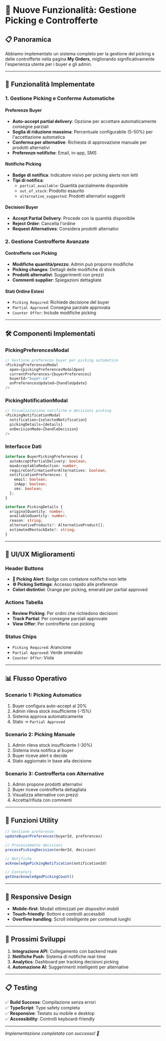 # 🚀 Nuove Funzionalità: Gestione Picking e Controfferte

## 📋 **Panoramica**

Abbiamo implementato un sistema completo per la gestione del picking e delle controfferte nella pagina **My Orders**, migliorando significativamente l'esperienza utente per i buyer e gli admin.

---

## 🎯 **Funzionalità Implementate**

### 1. **Gestione Picking e Conferme Automatiche**

#### **Preferenze Buyer**
- **Auto-accept partial delivery**: Opzione per accettare automaticamente consegne parziali
- **Soglia di riduzione massima**: Percentuale configurabile (5-50%) per l'accettazione automatica
- **Conferma per alternative**: Richiesta di approvazione manuale per prodotti alternativi
- **Preferenze notifiche**: Email, in-app, SMS

#### **Notifiche Picking**
- **Badge di notifica**: Indicatore visivo per picking alerts non letti
- **Tipi di notifica**:
  - `partial_available`: Quantità parzialmente disponibile
  - `out_of_stock`: Prodotto esaurito
  - `alternative_suggested`: Prodotti alternativi suggeriti

#### **Decisioni Buyer**
- **Accept Partial Delivery**: Procede con la quantità disponibile
- **Reject Order**: Cancella l'ordine
- **Request Alternatives**: Considera prodotti alternativi

### 2. **Gestione Controfferte Avanzate**

#### **Controfferte con Picking**
- **Modifiche quantità/prezzo**: Admin può proporre modifiche
- **Picking changes**: Dettagli delle modifiche di stock
- **Prodotti alternativi**: Suggerimenti con prezzi
- **Commenti supplier**: Spiegazioni dettagliate

#### **Stati Ordine Estesi**
- `Picking Required`: Richiede decisione del buyer
- `Partial Approved`: Consegna parziale approvata
- `Counter Offer`: Include modifiche picking

---

## 🛠 **Componenti Implementati**

### **PickingPreferencesModal**
```typescript
// Gestione preferenze buyer per picking automatico
<PickingPreferencesModal
  open={pickingPreferencesModalOpen}
  currentPreferences={buyerPreferences}
  buyerId="buyer-id"
  onPreferencesUpdated={handleUpdate}
/>
```

### **PickingNotificationModal**
```typescript
// Visualizzazione notifiche e decisioni picking
<PickingNotificationModal
  notification={selectedNotification}
  pickingDetails={details}
  onDecisionMade={handleDecision}
/>
```

### **Interfacce Dati**
```typescript
interface BuyerPickingPreferences {
  autoAcceptPartialDelivery: boolean;
  maxAcceptableReduction: number;
  requireConfirmationForAlternatives: boolean;
  notificationPreferences: {
    email: boolean;
    inApp: boolean;
    sms: boolean;
  };
}

interface PickingDetails {
  originalQuantity: number;
  availableQuantity: number;
  reason: string;
  alternativeProducts?: AlternativeProduct[];
  estimatedRestockDate?: string;
}
```

---

## 🎨 **UI/UX Miglioramenti**

### **Header Buttons**
- **🔔 Picking Alert**: Badge con contatore notifiche non lette
- **⚙️ Picking Settings**: Accesso rapido alle preferenze
- **Colori distintivi**: Orange per picking, emerald per partial approved

### **Actions Tabella**
- **Review Picking**: Per ordini che richiedono decisioni
- **Track Partial**: Per consegne parziali approvate
- **View Offer**: Per controfferte con picking

### **Status Chips**
- `Picking Required`: Arancione
- `Partial Approved`: Verde smeraldo
- `Counter Offer`: Viola

---

## 📊 **Flusso Operativo**

### **Scenario 1: Picking Automatico**
1. Buyer configura auto-accept al 20%
2. Admin rileva stock insufficiente (-15%)
3. Sistema approva automaticamente
4. Stato → `Partial Approved`

### **Scenario 2: Picking Manuale**
1. Admin rileva stock insufficiente (-30%)
2. Sistema invia notifica al buyer
3. Buyer riceve alert e decide
4. Stato aggiornato in base alla decisione

### **Scenario 3: Controfferta con Alternative**
1. Admin propone prodotti alternativi
2. Buyer riceve controfferta dettagliata
3. Visualizza alternative con prezzi
4. Accetta/rifiuta con commenti

---

## 🔧 **Funzioni Utility**

```typescript
// Gestione preferenze
updateBuyerPreferences(buyerId, preferences)

// Processamento decisioni
processPickingDecision(orderId, decision)

// Notifiche
acknowledgePickingNotification(notificationId)

// Contatori
getUnacknowledgedPickingCount()
```

---

## 📱 **Responsive Design**

- **Mobile-first**: Modali ottimizzati per dispositivi mobili
- **Touch-friendly**: Bottoni e controlli accessibili
- **Overflow handling**: Scroll intelligente per contenuti lunghi

---

## 🚀 **Prossimi Sviluppi**

1. **Integrazione API**: Collegamento con backend reale
2. **Notifiche Push**: Sistema di notifiche real-time
3. **Analytics**: Dashboard per tracking decisioni picking
4. **Automazione AI**: Suggerimenti intelligenti per alternative

---

## 📋 **Testing**

✅ **Build Success**: Compilazione senza errori  
✅ **TypeScript**: Type safety completa  
✅ **Responsive**: Testato su mobile e desktop  
✅ **Accessibility**: Controlli keyboard-friendly  

---

*Implementazione completata con successo! 🎉* 